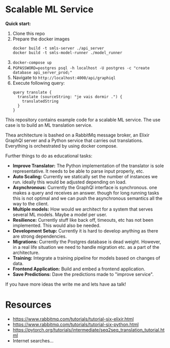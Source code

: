 # Scalable ML Service

__Quick start:__

1. Clone this repo
2. Prepare the docker images
   ```
   docker build -t smls-server ./api_server
   docker build -t smls-model-runner ./model_runner
   ```
3. `docker-compose up`
4. `PGPASSWORD=postgres psql -h localhost -U postgres -c "create database api_server_prod;"`
5. Navigate to `http://localhost:4000/api/graphiql`
6. Execute following query:
    ```
    query translate {
      translate (sourceString: "je vais dormir .") {
        translatedString
      }
    }
    ```

This repository contains example code for a scalable ML service. The use case
is to build an ML translation service.

Thea architecture is bashed on a RabbitMq message broker, an Elixir GraphQl
server and a Python service that carries out translations. Everything is
orchestrated by using docker compose.

Further things to do as educational tasks:

* __Improve Translator:__ The Python implementation of the translator is sole
  representative. It needs to be able to parse input properly, etc.
* __Auto Scaling:__ Currently we statically set the number of instances we run.
  ideally this would be adjusted depending on load.
* __Asynchronous:__ Currently the GraphQl interface is synchronous. one makes a
  query and receives an answer. though for long running tasks this is not
  optimal and we can push the asynchronous semantics all the way to the client.
* __Multiple models:__ How would we architect for a system that serves several
  ML models. Maybe a model per user.
* __Resilience:__ Currently stuff like back off, timeouts, etc has not been
  implemented. This would also be needed.
* __Development Setup:__ Currently it is hard to develop anything as there are
  strong dependencies.
* __Migrations:__ Currently the Postgres database is dead weight. However, in
  a real life situation we need to handle migration etc. as a part of the
  architecture.
* __Training:__ Integrate a training pipeline for models based on changes of
  data.
* __Frontend Application:__ Build and embed a frontend application.
* __Save Predictions:__ Dave the predictions made to "improve service".


If you have more ideas the write me and lets have aa talk!

# Resources

* https://www.rabbitmq.com/tutorials/tutorial-six-elixir.html
* https://www.rabbitmq.com/tutorials/tutorial-six-python.html
* https://pytorch.org/tutorials/intermediate/seq2seq_translation_tutorial.html
* Internet searches...
